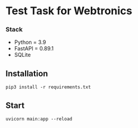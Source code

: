 <h1>Test Task for Webtronics</h1>

### Stack
- Python = 3.9
- FastAPI = 0.89.1
- SQLite

## Installation
    pip3 install -r requirements.txt

## Start
    uvicorn main:app --reload
